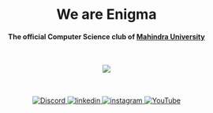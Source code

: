 <div align="center">
<h1 align="center">We are Enigma</h1>
<h4 align="center">The official Computer Science club of <a href="https://mahindrauniversity.edu.in" target="_blank">Mahindra University</a></h4>
</div>
<br>

<p align="center">
  <a href="https://github.com/DenverCoder1/readme-typing-svg"><img src="https://readme-typing-svg.herokuapp.com?lines=Tech+workshops;Hackathons;eSports+Championships;Embedded+Systems;RaspBerryPi+Clusters;Cybersecurity+challenges&center=true&width=500&height=50"></a>
</p>

<br>
<br>

<div align="center">
<a href="https://discord.gg/5eJwmkV" target="_blank">
<img src=https://img.shields.io/badge/discord-%2300acee.svg?color=5865F2&style=for-the-badge&logo=discord&logoColor=white alt=Discord style="margin-bottom: 5px;" />
</a>

<a href="https://www.linkedin.com/company/mu-enigma/" target="_blank">
<img src=https://img.shields.io/badge/linkedin-%2300acee.svg?color=405DE6&style=for-the-badge&logo=linkedin&logoColor=white alt=linkedin style="margin-bottom: 5px;" />

<a href="https://www.instagram.com/enigma.mu/" target="_blank">
<img src=https://img.shields.io/badge/instagram-%ff5851db.svg?color=C13584&style=for-the-badge&logo=instagram&logoColor=white alt=instagram style="margin-bottom: 5px;" />
</a>

<a href="https://www.youtube.com/channel/UCcq-LdW2k2_WpZHWq0i3TQQ" target="_blank">
<img src=https://img.shields.io/badge/youtube-%2300acee.svg?color=FF0000&style=for-the-badge&logo=youtube&logoColor=white alt=YouTube style="margin-bottom: 5px;" />
</a>

</div>
